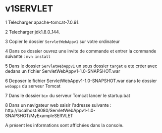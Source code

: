 # v1SERVLET


1 Telecharger apache-tomcat-7.0.91.

2 Telecharger jdk1.8.0_144.

3 Copier le dossier `ServletWebAppv1` sur votre ordinateur

4 Dans ce dossier ouvrez une invite de commande et entrer la commande suivante : `mvn install`

5 Dans le dossier `ServletWebAppv1` un sous dossier `target` a ete créer avec dedans un fichier ServletWebAppv1-1.0-SNAPSHOT.war

6 Deposer le fichier ServletWebAppv1-1.0-SNAPSHOT.war dans le dossier `webapps` du serveur Tomcat

7 Dans le dossier `bin` du serveur Tomcat lancer le startup.bat

8 Dans un navigateur web saisir l'adresse suivante : http://localhost:8080/ServletWebAppv1-1.0-SNAPSHOT/MyExampleSERVLET

A présent les informations sont affichées dans la console.
